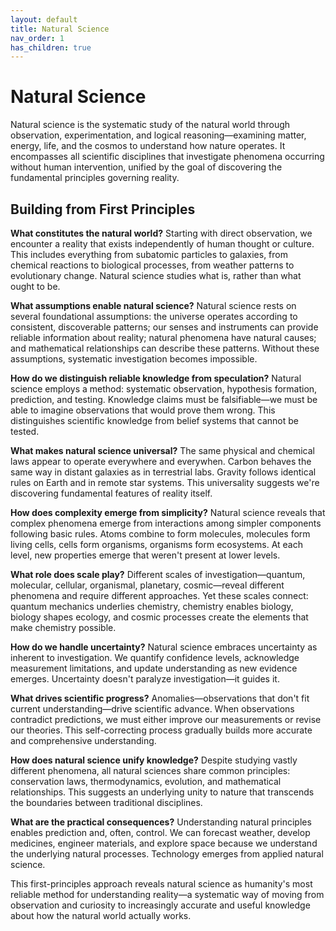 ```yaml
---
layout: default
title: Natural Science
nav_order: 1
has_children: true
---
```


# Natural Science

Natural science is the systematic study of the natural world through observation, experimentation, and logical reasoning—examining matter, energy, life, and the cosmos to understand how nature operates. It encompasses all scientific disciplines that investigate phenomena occurring without human intervention, unified by the goal of discovering the fundamental principles governing reality.

## Building from First Principles

**What constitutes the natural world?** Starting with direct observation, we encounter a reality that exists independently of human thought or culture. This includes everything from subatomic particles to galaxies, from chemical reactions to biological processes, from weather patterns to evolutionary change. Natural science studies what is, rather than what ought to be.

**What assumptions enable natural science?** Natural science rests on several foundational assumptions: the universe operates according to consistent, discoverable patterns; our senses and instruments can provide reliable information about reality; natural phenomena have natural causes; and mathematical relationships can describe these patterns. Without these assumptions, systematic investigation becomes impossible.

**How do we distinguish reliable knowledge from speculation?** Natural science employs a method: systematic observation, hypothesis formation, prediction, and testing. Knowledge claims must be falsifiable—we must be able to imagine observations that would prove them wrong. This distinguishes scientific knowledge from belief systems that cannot be tested.

**What makes natural science universal?** The same physical and chemical laws appear to operate everywhere and everywhen. Carbon behaves the same way in distant galaxies as in terrestrial labs. Gravity follows identical rules on Earth and in remote star systems. This universality suggests we're discovering fundamental features of reality itself.

**How does complexity emerge from simplicity?** Natural science reveals that complex phenomena emerge from interactions among simpler components following basic rules. Atoms combine to form molecules, molecules form living cells, cells form organisms, organisms form ecosystems. At each level, new properties emerge that weren't present at lower levels.

**What role does scale play?** Different scales of investigation—quantum, molecular, cellular, organismal, planetary, cosmic—reveal different phenomena and require different approaches. Yet these scales connect: quantum mechanics underlies chemistry, chemistry enables biology, biology shapes ecology, and cosmic processes create the elements that make chemistry possible.

**How do we handle uncertainty?** Natural science embraces uncertainty as inherent to investigation. We quantify confidence levels, acknowledge measurement limitations, and update understanding as new evidence emerges. Uncertainty doesn't paralyze investigation—it guides it.

**What drives scientific progress?** Anomalies—observations that don't fit current understanding—drive scientific advance. When observations contradict predictions, we must either improve our measurements or revise our theories. This self-correcting process gradually builds more accurate and comprehensive understanding.

**How does natural science unify knowledge?** Despite studying vastly different phenomena, all natural sciences share common principles: conservation laws, thermodynamics, evolution, and mathematical relationships. This suggests an underlying unity to nature that transcends the boundaries between traditional disciplines.

**What are the practical consequences?** Understanding natural principles enables prediction and, often, control. We can forecast weather, develop medicines, engineer materials, and explore space because we understand the underlying natural processes. Technology emerges from applied natural science.

This first-principles approach reveals natural science as humanity's most reliable method for understanding reality—a systematic way of moving from observation and curiosity to increasingly accurate and useful knowledge about how the natural world actually works.
